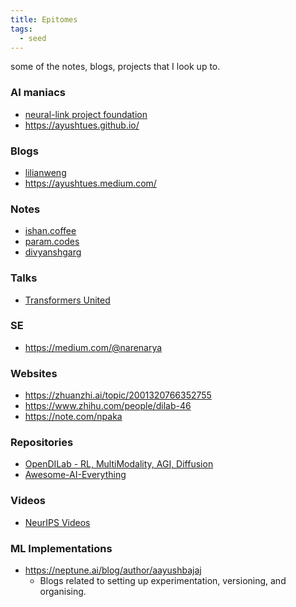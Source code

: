 ```yaml
---
title: Epitomes
tags:
  - seed
---
```

some of the notes, blogs, projects that I look up to.
### AI maniacs
- [neural-link project foundation](https://projectfoundation.notion.site/projectfoundation/Project-69-cd70c0c75c00430fb2441222f579eacc)
- https://ayushtues.github.io/
### Blogs
- [lilianweng](https://lilianweng.github.io/)
- https://ayushtues.medium.com/
### Notes
- [ishan.coffee](https://www.ishan.coffee/)
- [param.codes](https://notes.param.codes/)
- [divyanshgarg](https://divyanshgarg.com/)

### Talks
- [Transformers United](https://www.youtube.com/watch?v=ylEk1TE1uBo)

### SE
- https://medium.com/@narenarya 

### Websites
- https://zhuanzhi.ai/topic/2001320766352755
- https://www.zhihu.com/people/dilab-46
- https://note.com/npaka

### Repositories
- [OpenDILab - RL, MultiModality, AGI, Diffusion](https://github.com/opendilab)
- [Awesome-AI-Everything](https://github.com/ZhiningLiu1998/awesome-machine-learning-resources)

### Videos
- [NeurIPS Videos](https://slideslive.com/neurips)

### ML Implementations
- https://neptune.ai/blog/author/aayushbajaj
	- Blogs related to setting up experimentation, versioning, and organising.






